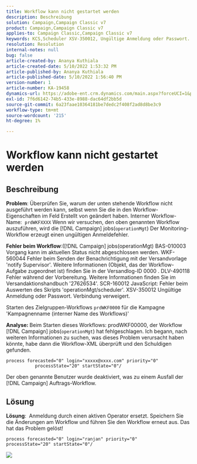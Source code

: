 ```yaml
---
title: Workflow kann nicht gestartet werden
description: Beschreibung
solution: Campaign,Campaign Classic v7
product: Campaign,Campaign Classic v7
applies-to: Campaign Classic,Campaign Classic v7
keywords: KCS,Scheduler XSV-350012, Ungültige Anmeldung oder Passwort. Verbindung verweigert.
resolution: Resolution
internal-notes: null
bug: false
article-created-by: Ananya Kuthiala
article-created-date: 5/10/2022 1:53:32 PM
article-published-by: Ananya Kuthiala
article-published-date: 5/10/2022 1:56:40 PM
version-number: 1
article-number: KA-19458
dynamics-url: https://adobe-ent.crm.dynamics.com/main.aspx?forceUCI=1&pagetype=entityrecord&etn=knowledgearticle&id=28ed9290-68d0-ec11-a7b5-0022480a8e40
exl-id: 7f6d6142-74b5-433e-8988-dac64df2bb5d
source-git-commit: 6a23faae10364181be7dedc2f408f2ad8d8be3c9
workflow-type: tm+mt
source-wordcount: '215'
ht-degree: 1%

---
```


# Workflow kann nicht gestartet werden

## Beschreibung


<b>Problem</b>: Überprüfen Sie, warum der unten stehende Workflow nicht ausgeführt werden kann, selbst wenn Sie die in den Workflow-Eigenschaften im Feld Erstellt von geändert haben. Interner Workflow-Name:  `prdWKFXXXX`
Wenn wir versuchen, den oben genannten Workflow auszuführen, wird die [!DNL Campaign] jobs(`operationMgt`) Der Monitoring-Workflow erzeugt einen ungültigen Anmeldefehler.

<b>Fehler beim Workflow</b>:([!DNL Campaign] jobs(operationMgt) BAS-010003 Vorgang kann im aktuellen Status nicht abgeschlossen werden.
WKF-560044 Fehler beim Senden der Benachrichtigung mit der Versandvorlage &#39;notify Supervisor&#39;. Weitere Informationen (Objekt, das der Workflow-Aufgabe zugeordnet ist) finden Sie in der Versandlog-ID 0000 .
DLV-490118 Fehler während der Vorbereitung. Weitere Informationen finden Sie im Versandaktionshandbuch &#39;27626534&#39;.
SCR-160012 JavaScript: Fehler beim Auswerten des Skripts &#39;operationMgt/scheduler&#39;.
XSV-350012 Ungültige Anmeldung oder Passwort. Verbindung verweigert.

Starten des Zielgruppen-Workflows `prdWKF0000` für die Kampagne &#39;Kampagnenname (interner Name des Workflows)&#39;



<b>Analyse: </b>
Beim Starten dieses Workflows: prodWKF00000, der Workflow [!DNL Campaign] jobs(`operationMgt`) hat fehlgeschlagen.
Ich begann, nach weiteren Informationen zu suchen, was dieses Problem verursacht haben könnte, habe dann die Workflow-XML überprüft und den Schuldigen gefunden.

```
process forecasted="0" login="xxxxx@xxxx.com" priority="0"
           processState="20" startState="0"/
```

Der oben genannte Benutzer wurde deaktiviert, was zu einem Ausfall der [!DNL Campaign] Auftrags-Workflow.


## Lösung


<b>Lösung</b>:  Anmeldung durch einen aktiven Operator ersetzt. Speichern Sie die Änderungen am Workflow und führen Sie den Workflow erneut aus. Das hat das Problem gelöst!

```
process forecasted="0" login="ranjan" priority="0"
processState="20" startState="0"/
```


![](assets/852729f9-68d0-ec11-a7b5-0022480a8e40.png)
